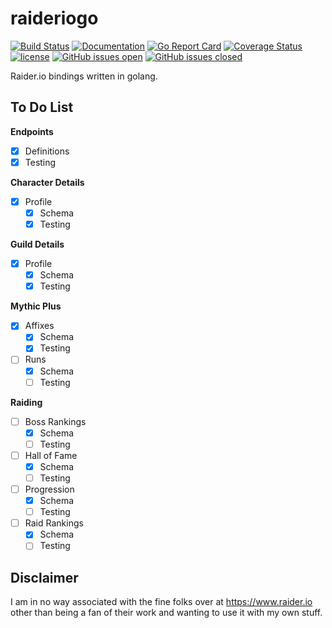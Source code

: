 # raideriogo 
[![Build Status](https://travis-ci.org/Munsy/raideriogo.svg?branch=master)](https://travis-ci.org/Munsy/raideriogo)  [![Documentation](https://godoc.org/github.com/munsy/raideriogo?status.svg)](https://godoc.org/github.com/munsy/raideriogo)  [![Go Report Card](https://goreportcard.com/badge/github.com/munsy/raideriogo)](https://goreportcard.com/report/github.com/munsy/raideriogo)  [![Coverage Status](https://coveralls.io/repos/github/Munsy/raideriogo/badge.svg?branch=master)](https://coveralls.io/github/Munsy/raideriogo?branch=master)  [![license](https://img.shields.io/github/license/mashape/apistatus.svg)](LICENSE)  [![GitHub issues open](https://img.shields.io/github/issues/munsy/raideriogo.svg?maxAge=2592000)](https://github.com/munsy/raideriogo/issues)  [![GitHub issues closed](https://img.shields.io/github/issues-closed-raw/munsy/raideriogo.svg?maxAge=2592000)](https://github.com/munsy/raideriogo/issues)

Raider.io bindings written in golang.

## To Do List
**Endpoints**
- [x] Definitions
- [x] Testing

**Character Details**
- [x] Profile
  - [x] Schema
  - [x] Testing

**Guild Details**
- [x] Profile
  - [x] Schema
  - [x] Testing

**Mythic Plus**
- [x] Affixes
  - [x] Schema
  - [x] Testing
- [ ] Runs
  - [x] Schema
  - [ ] Testing
  
**Raiding**
- [ ] Boss Rankings
  - [x] Schema
  - [ ] Testing
- [ ] Hall of Fame
  - [x] Schema
  - [ ] Testing
- [ ] Progression
  - [x] Schema
  - [ ] Testing
- [ ] Raid Rankings
  - [x] Schema
  - [ ] Testing

## Disclaimer
I am in no way associated with the fine folks over at https://www.raider.io other than being a fan of their work and wanting to use it with my own stuff.